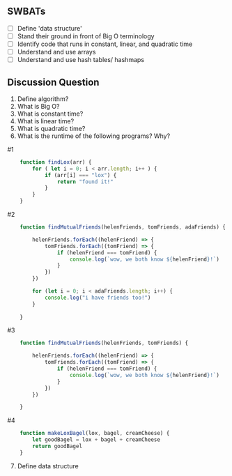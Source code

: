 ## SWBATs
- [ ] Define 'data structure' 
- [ ] Stand their ground in front of Big O terminology 
- [ ] Identify code that runs in constant, linear, and quadratic time 
- [ ] Understand and use arrays
- [ ] Understand and use hash tables/ hashmaps

## Discussion Question
1. Define algorithm? 
2. What is Big O? 
3. What is constant time? 
4. What is linear time? 
5. What is quadratic time? 
6. What is the runtime of the following programs? Why?

#1 
```js
    function findLox(arr) {
        for ( let i = 0; i < arr.length; i++ ) {
            if (arr[i] === "lox") {
                return "found it!"
            }
        }
    }
```
#2
```js
    function findMutualFriends(helenFriends, tomFriends, adaFriends) {

        helenFriends.forEach((helenFriend) => {
            tomFriends.forEach((tomFriend) => {
                if (helenFriend === tomFriend) {
                    console.log(`wow, we both know ${helenFriend}!`)
                }
            })
        })

        for (let i = 0; i < adaFriends.length; i++) {
            console.log("i have friends too!")
        }
        
    }
```
#3
```js
    function findMutualFriends(helenFriends, tomFriends) {

        helenFriends.forEach((helenFriend) => {
            tomFriends.forEach((tomFriend) => {
                if (helenFriend === tomFriend) {
                    console.log(`wow, we both know ${helenFriend}!`)
                }
            })
        })

    }

```
#4
```js
    function makeLoxBagel(lox, bagel, creamCheese) {
        let goodBagel = lox + bagel + creamCheese
        return goodBagel
    }
```
7. Define data structure 